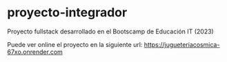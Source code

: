 # proyecto-integrador
Proyecto fullstack desarrollado en el Bootscamp de Educación IT (2023)

Puede ver online el proyecto en la siguiente url: https://jugueteriacosmica-67xo.onrender.com

